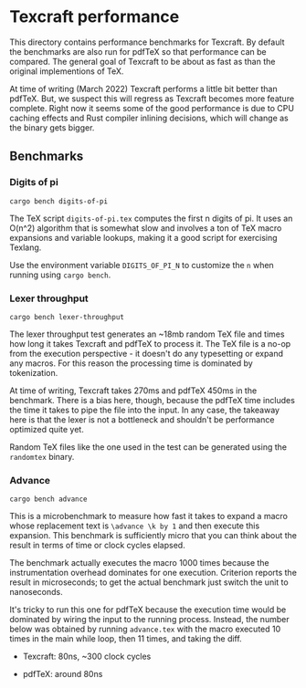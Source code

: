 # Texcraft performance

This directory contains performance benchmarks for Texcraft.
By default the benchmarks are also run for pdfTeX so that performance can be compared.
The general goal of Texcraft to be about as fast as than the original implementions of TeX.

At time of writing (March 2022) Texcraft performs a little bit better than pdfTeX.
But, we suspect this will regress as Texcraft becomes more feature complete.
Right now it seems some of the good performance is due to CPU caching effects and
  Rust compiler inlining decisions, which will change as the binary gets bigger.

## Benchmarks

### Digits of pi

```
cargo bench digits-of-pi
```

The TeX script `digits-of-pi.tex` computes the first n digits of pi.
It uses an O(n^2) algorithm that is somewhat slow and involves a ton of TeX macro expansions
  and variable lookups, making it a good script for exercising Texlang.

Use the environment variable `DIGITS_OF_PI_N` to customize the `n` when running using `cargo bench`.

### Lexer throughput

```
cargo bench lexer-throughput
```

The lexer throughput test generates an ~18mb random TeX file and times how
  long it takes Texcraft and pdfTeX to process it.
The TeX file is a no-op from the execution perspective - it doesn't do any typesetting
  or expand any macros.
For this reason the processing time is dominated by tokenization.

At time of writing, Texcraft takes 270ms and pdfTeX 450ms in the benchmark.
There is a bias here, though, because the pdfTeX time includes the time it takes to pipe the file into the input.
In any case, the takeaway here is that the lexer is not a bottleneck and shouldn't
  be performance optimized quite yet.

Random TeX files like the one used in the test can be generated using the `randomtex`
  binary.

### Advance

```
cargo bench advance
```

This is a microbenchmark to measure how fast it takes to expand a macro whose
  replacement text is `\advance \k by 1` and then execute this expansion.
This benchmark is sufficiently micro that you can think about the result in terms of time
  or clock cycles elapsed.

The benchmark actually executes the macro 1000 times because the instrumentation overhead
  dominates for one execution.
Criterion reports the result in microseconds; to get the actual benchmark just switch the unit
  to nanoseconds.

It's tricky to run this one for pdfTeX because the execution time would be dominated
  by wiring the input to the running process. 
Instead, the number below was obtained by running `advance.tex`
  with the macro executed 10 times in the main while loop, then 11 times, and taking the diff.
  
- Texcraft: 80ns, ~300 clock cycles

- pdfTeX: around 80ns

